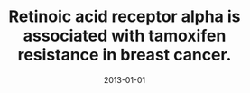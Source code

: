 ---
link: https://dx.doi.org/10.1038/ncomms3175
journal: Nature communications
title: Retinoic acid receptor alpha is associated with tamoxifen resistance in breast cancer.
date: 2013-01-01
authors: Johansson, HJ, Sanchez, BC, Mundt, F, Forshed, J, Kovacs, A, Panizza, E, Hultin-Rosenberg, L, Lundgren, B, Martens, U, Máthé, G, Yakhini, Z, Helou, K, Krawiec, K, Kanter, L, Hjerpe, A, Stål, O, Linderholm, BK, Lehtiö, J
---
